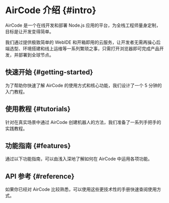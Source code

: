# AirCode 介绍 {#intro}

AirCode 是一个在线开发和部署 Node.js 应用的平台，为全栈工程师量身定制，目标是让开发变得简单。

我们通过提供极致简单的 WebIDE 和开箱即用的云服务，让开发者无需再操心后端选型、环境搭建和线上运维等一系列繁琐之事，只需打开浏览器即可完成产品开发，并部署到全球节点。

## 快速开始 {#getting-started}

为了帮助你快速了解 AirCode 的使用方式和核心功能，我们设计了一个 5 分钟的入门教程。

<ListBoxContainer>
<ListBox
  title="快速上手"
  link="/getting-started/"
  description="只用 5 分钟，开发并发布一个 Hello World 线上后端接口，快速认识云函数"
  single
/>
</ListBoxContainer>

## 使用教程 {#tutorials}

针对在真实场景中通过 AirCode 创建机器人的方法，我们准备了一系列手把手的实践教程。

<ListBoxContainer>
<ListBox
  title="开发飞书 ChatGPT 机器人"
  link="/tutorials/feishu-chatgpt"
  description="开发一个飞书机器人，不仅可以对话聊天，还可以接入 ChatGPT，变为一个智能助理"
/>
<ListBox
  title="将 Siri 接入 ChatGPT"
  link="/tutorials/siri-chatgpt"
  description="将 Siri 接入 ChatGPT，直接语音唤醒，并且支持连续对话"
/>
</ListBoxContainer>

## 功能指南 {#features}

通过以下功能指南，可以由浅入深地了解如何在 AirCode 中运用各项功能。

<ListBoxContainer>
<ListBox
  title="云函数"
  link="/guide/functions/"
  description="使用 Node.js 编写代码，在线测试并极速发布为线上接口"
/>
<ListBox
  title="数据库"
  link="/guide/database/"
  description="直接在云函数中调用接口，完成增删改查或更高级的数据操作"
/>
<ListBox
  title="文件存储"
  link="/guide/files/"
  description="上传、下载、删除文件，都只需要一行代码，还有自带的 CDN 加速功能"
/>
<!-- <ListBox
  title="应用管理"
  link="/guide/apps/manage"
  description="了解如何创建、管理、转移或删除一个 AirCode 应用"
/>
<ListBox
  title="账号管理"
  link="/guide/accounts/create"
  description="管理你在 AirCode 的登录方式，并针对个人账号内容进行设置"
/> -->
<ListBox
  title="资源限制"
  link="/about/limits"
  description="查看不同套餐情况下资源数限制，以及如何更改或提高限额"
/>
</ListBoxContainer>

## API 参考 {#reference}

如果你已经对 AirCode 比较熟悉，可以使用这些更技术性的手册快速查阅使用方式。

<ListBoxContainer>
<ListBox
  link="/reference/server/functions-runtime"
  title="云函数运行时"
  description="关于云函数 Node.js 版本、超时时间、环境变量、自动扩缩容、冷启动等的说明"
/>
<ListBox
  link="/reference/server/functions-api"
  title="云函数 API"
  description="关于函数模板、params 及 context 的定义"
/>
<ListBox
  title="数据库 API"
  link="/reference/server/database-api"
  description="关于 aircode.db 的所有接口定义"
/>
<ListBox
  title="文件存储 API"
  link="/reference/server/files-api"
  description="关于 aircode.files 的所有接口定义"
/>
<!-- <ListBox
  title="错误索引"
  link="/errors/"
  description="AirCode 中所有平台错误和服务错误码的索引，快速找到错误原因和解决方案"
/> -->
</ListBoxContainer>

<!-- ## 最佳实践 -->
